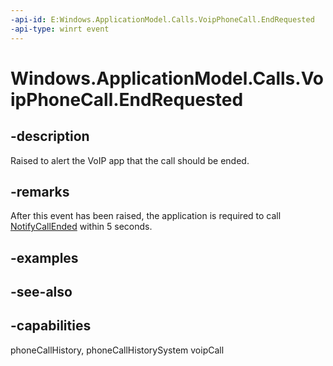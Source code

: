 ```yaml
---
-api-id: E:Windows.ApplicationModel.Calls.VoipPhoneCall.EndRequested
-api-type: winrt event
---
```


<!-- Event syntax
public event Windows.Foundation.TypedEventHandler EndRequested<Windows.ApplicationModel.Calls.VoipPhoneCall,  Windows.ApplicationModel.Calls.CallStateChangeEventArgs>
-->

# Windows.ApplicationModel.Calls.VoipPhoneCall.EndRequested

## -description
Raised to alert the VoIP app that the call should be ended.

## -remarks
After this event has been raised, the application is required to call [NotifyCallEnded](voipphonecall_notifycallended.md) within 5 seconds.

## -examples

## -see-also


## -capabilities
phoneCallHistory, phoneCallHistorySystem
voipCall
